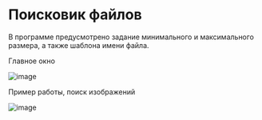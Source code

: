 # Поисковик файлов

В программе предусмотрено задание минимального и максимального размера, а также шаблона имени файла.

Главное окно

![image](https://github.com/DaniilKlyukin/FilesScanner/assets/32903150/22ce67bc-2afc-483d-a541-6971ddd0f5ed)

Пример работы, поиск изображений

![image](https://github.com/DaniilKlyukin/FilesScanner/assets/32903150/d4d6f8f0-c3ed-43dd-a105-689566f74310)
